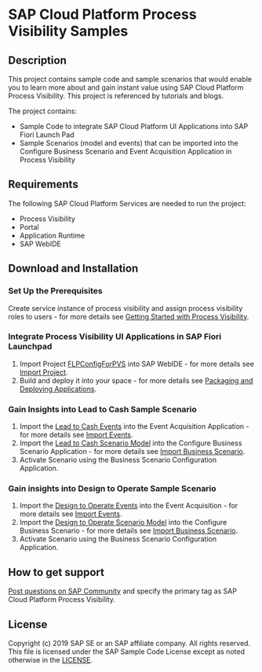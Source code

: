 # SAP Cloud Platform Process Visibility Samples

## Description
This project contains sample code and sample scenarios that would enable you to learn more about and gain instant value using SAP Cloud Platform Process Visibility. This project is referenced by tutorials and blogs.

The project contains:
* Sample Code to integrate SAP Cloud Platform UI Applications into SAP Fiori Launch Pad
* Sample Scenarios (model and events) that can be imported into the Configure Business Scenario and Event Acquisition Application in Process Visibility 


## Requirements
The following SAP Cloud Platform Services are needed to run the project:
* Process Visibility
* Portal
* Application Runtime
* SAP WebIDE


## Download and Installation

### Set Up the Prerequisites
Create service instance of process visibility and assign process visibility roles to users - for more details see [Getting Started with Process Visibility](https://help.sap.com/viewer/62fd39fa3eae4046b23dba285e84bfd4/Cloud/en-US/5d048d285e1b43d29efe04e2f9ab98fb.html).

### Integrate Process Visibility UI Applications in SAP Fiori Launchpad 
1. Import Project [FLPConfigForPVS](../../releases/download/1.0.0/FLPConfigForPVS.zip) into SAP WebIDE - for more details see [Import Project](https://help.sap.com/viewer/825270ffffe74d9f988a0f0066ad59f0/CF/en-US/e39599b757c541beb8e50b454f8d2431.html).
2. Build and deploy it into your space - for more details see [Packaging and Deploying Applications](https://help.sap.com/viewer/825270ffffe74d9f988a0f0066ad59f0/CF/en-US/1b0a7a0938944c7fac978d4b8e23a63f.html).

### Gain Insights into Lead to Cash Sample Scenario
1. Import the [Lead to Cash Events](../../releases/download/1.0.0/LeadToCashEvents.json) into the Event Acquisition Application - for more details see [Import Events](https://help.sap.com/viewer/62fd39fa3eae4046b23dba285e84bfd4/Cloud/en-US/72a054799c6f41e08b5445b950ac512d.html).
2. Import the [Lead to Cash Scenario Model](../../releases/download/1.0.0/LeadToCash.zip) into the Configure Business Scenario Application - for more details see [Import Business Scenario](https://help.sap.com/viewer/98815fb01f144355b2e8ceab5a338330/Cloud/en-US/879735a2cbc244578767d32610c8c141.html).
3. Activate Scenario using the Business Scenario Configuration Application.

### Gain insights into Design to Operate Sample Scenario 
1. Import the [Design to Operate Events](../../releases/download/1.0.0/DesignToOperateEvents.json) into the Event Acquisition - for more details see [Import Events](https://help.sap.com/viewer/62fd39fa3eae4046b23dba285e84bfd4/Cloud/en-US/72a054799c6f41e08b5445b950ac512d.html).
2. Import the [Design to Operate Scenario Model](../../releases/download/1.0.0/DesigntoOperate.zip) into the Configure Business Scenario - for more details see [Import Business Scenario](https://help.sap.com/viewer/98815fb01f144355b2e8ceab5a338330/Cloud/en-US/879735a2cbc244578767d32610c8c141.html).
3. Activate Scenario using the Business Scenario Configuration Application.

## How to get support 
[Post questions on SAP Community](https://answers.sap.com/questions/ask.html) and specify the primary tag as SAP Cloud Platform Process Visibility.

## License
Copyright (c) 2019 SAP SE or an SAP affiliate company. All rights reserved.
This file is licensed under the SAP Sample Code License except as noted otherwise in the [LICENSE](License).
